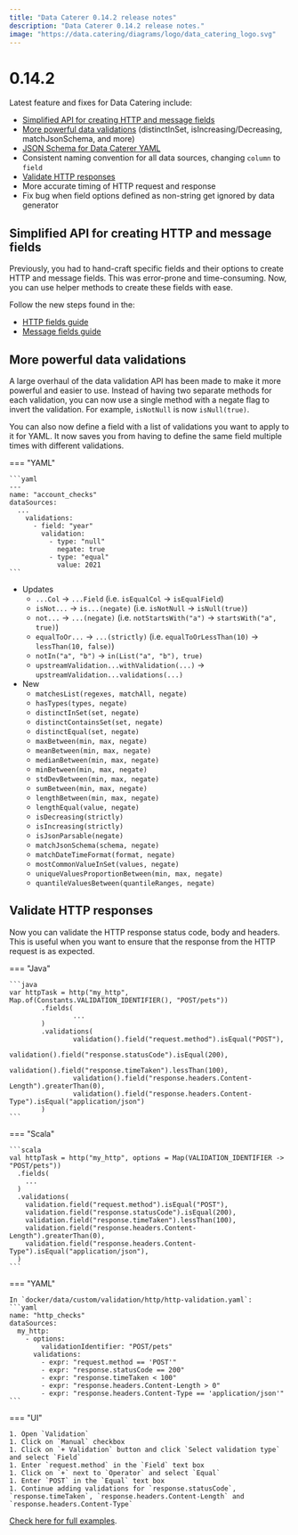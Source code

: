 ```yaml
---
title: "Data Caterer 0.14.2 release notes"
description: "Data Caterer 0.14.2 release notes."
image: "https://data.catering/diagrams/logo/data_catering_logo.svg"
---
```


# 0.14.2

Latest feature and fixes for Data Catering include:

- [Simplified API for creating HTTP and message fields](#simplified-api-for-creating-http-and-message-fields)
- [More powerful data validations](#more-powerful-data-validations) (distinctInSet, isIncreasing/Decreasing, matchJsonSchema, and more)
- [JSON Schema for Data Caterer YAML](https://github.com/data-catering/data-caterer-example/blob/main/schema/data-caterer-latest.json)
- Consistent naming convention for all data sources, changing `column` to `field`
- [Validate HTTP responses](#validate-http-responses)
- More accurate timing of HTTP request and response
- Fix bug when field options defined as non-string get ignored by data generator

## Simplified API for creating HTTP and message fields

Previously, you had to hand-craft specific fields and their options to create HTTP and message fields. 
This was error-prone and time-consuming. Now, you can use helper methods to create these fields with ease.

Follow the new steps found in the:

- [HTTP fields guide](../../docs/guide/data-source/http/http.md#no-openapiswagger)
- [Message fields guide](../../docs/guide/data-source/messaging/kafka.md#schema)

## More powerful data validations

A large overhaul of the data validation API has been made to make it more powerful and easier to use.
Instead of having two separate methods for each validation, you can now use a single method with a negate flag to 
invert the validation. For example, `isNotNull` is now `isNull(true)`.

You can also now define a field with a list of validations you want to apply to it for YAML. It now saves you from having to
define the same field multiple times with different validations.

=== "YAML"

    ```yaml
    ---
    name: "account_checks"
    dataSources:
      ...
        validations:
          - field: "year"
            validation:
              - type: "null"
                negate: true
              - type: "equal"
                value: 2021
    ```

- Updates
    - `...Col` -> `...Field` (i.e. `isEqualCol` -> `isEqualField`)
    - `isNot...` -> `is...(negate)` (i.e. `isNotNull` -> `isNull(true)`)
    - `not...` -> `...(negate)` (i.e. `notStartsWith("a")` -> `startsWith("a", true)`)
    - `equalToOr...` -> `...(strictly)` (i.e. `equalToOrLessThan(10)` -> `lessThan(10, false)`)
    - `notIn("a", "b")` -> `in(List("a", "b"), true)`
    - `upstreamValidation...withValidation(...)` -> `upstreamValidation...validations(...)`
- New
    - `matchesList(regexes, matchAll, negate)`
    - `hasTypes(types, negate)`
    - `distinctInSet(set, negate)`
    - `distinctContainsSet(set, negate)`
    - `distinctEqual(set, negate)`
    - `maxBetween(min, max, negate)`
    - `meanBetween(min, max, negate)`
    - `medianBetween(min, max, negate)`
    - `minBetween(min, max, negate)`
    - `stdDevBetween(min, max, negate)`
    - `sumBetween(min, max, negate)`
    - `lengthBetween(min, max, negate)`
    - `lengthEqual(value, negate)`
    - `isDecreasing(strictly)`
    - `isIncreasing(strictly)`
    - `isJsonParsable(negate)`
    - `matchJsonSchema(schema, negate)`
    - `matchDateTimeFormat(format, negate)`
    - `mostCommonValueInSet(values, negate)`
    - `uniqueValuesProportionBetween(min, max, negate)`
    - `quantileValuesBetween(quantileRanges, negate)`

## Validate HTTP responses

Now you can validate the HTTP response status code, body and headers. This is useful when you want to ensure that the response
from the HTTP request is as expected.

=== "Java"

    ```java
    var httpTask = http("my_http", Map.of(Constants.VALIDATION_IDENTIFIER(), "POST/pets"))
            .fields(
                    ...
            )
            .validations(
                    validation().field("request.method").isEqual("POST"),
                    validation().field("response.statusCode").isEqual(200),
                    validation().field("response.timeTaken").lessThan(100),
                    validation().field("response.headers.Content-Length").greaterThan(0),
                    validation().field("response.headers.Content-Type").isEqual("application/json")
            )
    ```

=== "Scala"

    ```scala
    val httpTask = http("my_http", options = Map(VALIDATION_IDENTIFIER -> "POST/pets"))
      .fields(
        ...
      )
      .validations(
        validation.field("request.method").isEqual("POST"),
        validation.field("response.statusCode").isEqual(200),
        validation.field("response.timeTaken").lessThan(100),
        validation.field("response.headers.Content-Length").greaterThan(0),
        validation.field("response.headers.Content-Type").isEqual("application/json"),
      )
    ```

=== "YAML"

    In `docker/data/custom/validation/http/http-validation.yaml`:
    ```yaml
    name: "http_checks"
    dataSources:
      my_http:
        - options:
            validationIdentifier: "POST/pets"
          validations:
            - expr: "request.method == 'POST'"
            - expr: "response.statusCode == 200"
            - expr: "response.timeTaken < 100"
            - expr: "response.headers.Content-Length > 0"
            - expr: "response.headers.Content-Type == 'application/json'"
    ```

=== "UI"

    1. Open `Validation`
    1. Click on `Manual` checkbox
    1. Click on `+ Validation` button and click `Select validation type` and select `Field`
    1. Enter `request.method` in the `Field` text box
    1. Click on `+` next to `Operator` and select `Equal`
    1. Enter `POST` in the `Equal` text box
    1. Continue adding validations for `response.statusCode`, `response.timeTaken`, `response.headers.Content-Length` and `response.headers.Content-Type`

[Check here for full examples](https://github.com/data-catering/data-caterer-example).
